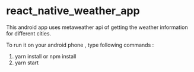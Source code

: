 # react_native_weather_app
This android app uses metaweather api of getting the weather information for different cities.

To run it on your android phone , type following commands :

1.  yarn install  or  npm install
2.  yarn start
